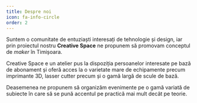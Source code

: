 ```yaml
---
title: Despre noi
icon: fa-info-circle
order: 2
---
```


Suntem o comunitate de entuziaști interesați de tehnologie și design, iar prin proiectul
nostru **Creative Space** ne propunem să promovam conceptul de _maker_ în Timișoara.

Creative Space e un atelier pus la dispoziția persoanelor interesate pe bază de abonament și oferă acces la
o varietate mare de echipamente precum imprimante 3D, lasser cutter precum și o gamă largă de
scule de bază.

Deasemenea ne propunem să organizăm evenimente pe o gamă variată de subiecte în care să se pună accentul pe 
practică mai mult decât pe teorie.

